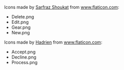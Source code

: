 Icons made by [Sarfraz Shoukat](https://www.flaticon.com/free-icon/sheet-and-pencil_9483) from www.flaticon.com:

* Delete.png
* Edit.png
* Gear.png
* New.png

Icons made by [Hadrien](https://www.flaticon.com/authors/hadrien) from www.flaticon.com:

* Accept.png
* Decline.png
* Process.png